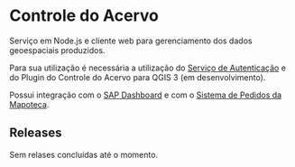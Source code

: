 ﻿# Controle do Acervo
Serviço em Node.js e cliente web para gerenciamento dos dados geoespaciais produzidos.

Para sua utilização é necessária a utilização do [Serviço de Autenticação](https://github.com/1cgeo/auth_server) e do Plugin do Controle do Acervo para QGIS 3 (em desenvolvimento).


Possui integração com o [SAP Dashboard](https://github.com/1cgeo/sap_dashboard) e com o [Sistema de Pedidos da Mapoteca](https://github.com/1cgeo/mapoteca).


## Releases

Sem relases concluídas até o momento.